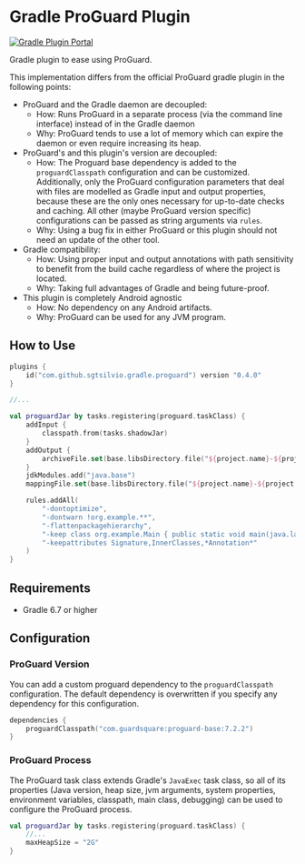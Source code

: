 # Gradle ProGuard Plugin

[![Gradle Plugin Portal](https://img.shields.io/gradle-plugin-portal/v/com.github.sgtsilvio.gradle.proguard?color=brightgreen&style=for-the-badge)](https://plugins.gradle.org/plugin/com.github.sgtsilvio.gradle.proguard)

Gradle plugin to ease using ProGuard.

This implementation differs from the official ProGuard gradle plugin in the following points:
- ProGuard and the Gradle daemon are decoupled:
  - How: Runs ProGuard in a separate process (via the command line interface) instead of in the Gradle daemon
  - Why: ProGuard tends to use a lot of memory which can expire the daemon or even require increasing its heap.
- ProGuard's and this plugin's version are decoupled:
  - How: The Proguard base dependency is added to the `proguardClasspath` configuration and can be customized.
    Additionally, only the ProGuard configuration parameters that deal with files are modelled as Gradle input and
    output properties, because these are the only ones necessary for up-to-date checks and caching.
    All other (maybe ProGuard version specific) configurations can be passed as string arguments via `rules`.
  - Why: Using a bug fix in either ProGuard or this plugin should not need an update of the other tool.
- Gradle compatibility:
  - How: Using proper input and output annotations with path sensitivity to benefit from the build cache regardless
    of where the project is located.
  - Why: Taking full advantages of Gradle and being future-proof.
- This plugin is completely Android agnostic
  - How: No dependency on any Android artifacts.
  - Why: ProGuard can be used for any JVM program.

## How to Use

```kotlin
plugins {
    id("com.github.sgtsilvio.gradle.proguard") version "0.4.0"
}

//...

val proguardJar by tasks.registering(proguard.taskClass) {
    addInput {
        classpath.from(tasks.shadowJar)
    }
    addOutput {
        archiveFile.set(base.libsDirectory.file("${project.name}-${project.version}-proguarded.jar"))
    }
    jdkModules.add("java.base")
    mappingFile.set(base.libsDirectory.file("${project.name}-${project.version}-mapping.txt"))

    rules.addAll(
        "-dontoptimize",
        "-dontwarn !org.example.**",
        "-flattenpackagehierarchy",
        "-keep class org.example.Main { public static void main(java.lang.String[]); }",
        "-keepattributes Signature,InnerClasses,*Annotation*"
    )
}
```

## Requirements

- Gradle 6.7 or higher

## Configuration

### ProGuard Version

You can add a custom proguard dependency to the `proguardClasspath` configuration.
The default dependency is overwritten if you specify any dependency for this configuration.

```kotlin
dependencies {
    proguardClasspath("com.guardsquare:proguard-base:7.2.2")
}
```

### ProGuard Process

The ProGuard task class extends Gradle's `JavaExec` task class, so all of its properties
(Java version, heap size, jvm arguments, system properties, environment variables, classpath, main class, debugging)
can be used to configure the ProGuard process.

```kotlin
val proguardJar by tasks.registering(proguard.taskClass) {
    //...
    maxHeapSize = "2G"
}
```